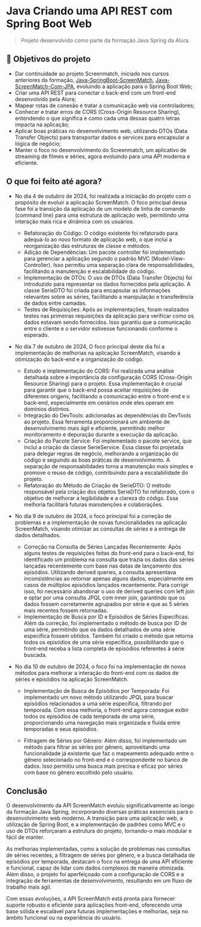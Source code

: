 # Java Criando uma API REST com Spring Boot Web
> Projeto desenvolvido como parte da formação Java Spring da Alura.

## 🔨 Objetivos do projeto
- Dar continuidade ao projeto Screenmatch, iniciado nos cursos anteriores da formação, [Java-SpringBoot-ScreenMatch](https://github.com/alexzxcg/Java-SpringBoot-ScreenMatch), [Java-ScreenMatch-Com-JPA](https://github.com/alexzxcg/Java-ScreenMatch-Com-JPA), evoluindo a aplicação para o Spring Boot Web;
- Criar uma API REST para conectar o back-end com um front-end desenvolvido pela Alura;
- Mapear rotas de conexão e tratar a comunicação web via controladores;
- Conhecer e tratar erros de CORS (Cross-Origin Resource Sharing), entendendo o que significa e como cada uma dessas quatro letras impacta na aplicação;
- Aplicar boas práticas no desenvolvimento web, utilizando DTOs (Data Transfer Objects) para transportar dados e services para encapsular a lógica de negócio;
- Manter o foco no desenvolvimento do Screenmatch, um aplicativo de streaming de filmes e séries, agora evoluindo para uma API moderna e eficiente.

## O que foi feito até agora?
- No dia 4 de outubro de 2024, foi realizada a iniciação do projeto com o propósito de evoluir a aplicação ScreenMatch. O foco principal dessa fase foi a transição da aplicação de um modelo de linha de comando (command line) para uma estrutura de aplicação web, permitindo uma interação mais rica e dinâmica com os usuários.
  - Refatoração do Código: O código existente foi refatorado para adequá-lo ao novo formato de aplicação web, o que inclui a reorganização das estruturas de classe e métodos.
  - Adição de Dependências: Um pacote controller foi implementado para gerenciar a aplicação segundo o padrão MVC (Model-View-Controller). Isso permitiu uma separação clara de responsabilidades, facilitando a manutenção e escalabilidade do código.
  - Implementação de DTOs: O uso de DTOs (Data Transfer Objects) foi introduzido para representar os dados fornecidos pela aplicação. A classe SerieDTO foi criada para encapsular as informações relevantes sobre as séries, facilitando a manipulação e transferência de dados entre camadas.
  - Testes de Requisições: Após as implementações, foram realizados testes nas primeiras requisições da aplicação para verificar como os dados estavam sendo fornecidos. Isso garantiu que a comunicação entre o cliente e o servidor estivesse funcionando conforme o esperado.
    
- No dia 7 de outubro de 2024, O foco principal deste dia foi a implementação de melhorias na aplicação ScreenMatch, visando a otimização do back-end e a organização do código.
  - Estudo e implementação do CORS: Foi realizada uma análise detalhada sobre a importância da configuração CORS (Cross-Origin Resource Sharing) para o projeto. Essa implementação é crucial para garantir que o back-end possa aceitar requisições de diferentes origens, facilitando a comunicação entre o front-end e o back-end, especialmente em cenários onde eles operam em domínios distintos.
  - Integração do DevTools: adicionadas as dependências do DevTools ao projeto. Essa ferramenta proporcionará um ambiente de desenvolvimento mais ágil e eficiente, permitindo melhor monitoramento e depuração durante a execução da aplicação.
  - Criação do Pacote Service: Foi implementado o pacote service, que inclui a criação da classe SerieService. Essa classe foi projetada para delegar regras de negócio, melhorando a organização do código e seguindo as boas práticas de desenvolvimento. A separação de responsabilidades torna a manutenção mais simples e promove o reuso de código, contribuindo para a escalabilidade do projeto.
  - Refatoração do Método de Criação de SerieDTO: O método responsável pela criação dos objetos SerieDTO foi refatorado, com o objetivo de melhorar a legibilidade e a clareza do código. Essa melhoria facilitará futuras manutenções e colaborações.

- No dia 9 de outubro de 2024, o foco principal foi a correção de problemas e a implementação de novas funcionalidades na aplicação ScreenMatch, visando otimizar as consultas de séries e a entrega de dados detalhados.
  - Correção na Consulta de Séries Lançadas Recentemente: Após alguns testes de requisições feitas do front-end para o back-end, foi identificado um problema na consulta que trazia os dados das séries lançadas recentemente com base nas datas de lançamento dos episódios. Utilizando derived queries, a consulta apresentava inconsistências ao retornar apenas alguns dados, especialmente em casos de múltiplos episódios lançados recentemente. Para corrigir isso, foi necessário abandonar o uso de derived queries com left join e optar por uma consulta JPQL com inner join, garantindo que os dados fossem corretamente agrupados por série e que as 5 séries mais recentes fossem retornadas.
  - Implementação de Busca por ID e Episódios de Séries Específicas: Além da correção, foi implementado o método de busca por ID de uma série, permitindo que os dados detalhados de uma série específica fossem obtidos. Também foi criado o método que retorna todos os episódios de uma série específica, possibilitando que o front-end receba a lista completa de episódios referentes à série buscada.

- No dia 10 de outubro de 2024, o foco foi na implementação de novos métodos para melhorar a interação do front-end com os dados de séries e episódios na aplicação ScreenMatch.

  - Implementação de Busca de Episódios por Temporada: Foi implementado um novo método utilizando JPQL para buscar episódios relacionados a uma série específica, filtrando por temporada. Com essa melhoria, o front-end agora consegue exibir todos os episódios de cada temporada de uma série, proporcionando uma navegação mais organizada e fluida entre temporadas e seus episódios.

  - Filtragem de Séries por Gênero: Além disso, foi implementado um método para filtrar as séries por gênero, aproveitando uma funcionalidade já existente que faz o mapeamento adequado entre o gênero selecionado no front-end e o correspondente no banco de dados. Isso permitiu uma busca mais precisa e eficaz por séries com base no gênero escolhido pelo usuário.

## Conclusão
O desenvolvimento da API ScreenMatch evoluiu significativamente ao longo da formação Java Spring, incorporando diversas práticas essenciais para o desenvolvimento web moderno. A transição para uma aplicação web, a utilização de Spring Boot, e a implementação de padrões como MVC e o uso de DTOs reforçaram a estrutura do projeto, tornando-o mais modular e fácil de manter.

As melhorias implementadas, como a solução de problemas nas consultas de séries recentes, a filtragem de séries por gênero, e a busca detalhada de episódios por temporada, destacam o foco na entrega de uma API eficiente e funcional, capaz de lidar com dados complexos de maneira otimizada. Além disso, o projeto foi aperfeiçoado com a configuração de CORS e a integração de ferramentas de desenvolvimento, resultando em um fluxo de trabalho mais ágil.

Com essas evoluções, a API ScreenMatch está pronta para fornecer suporte robusto e eficiente para aplicações front-end, oferecendo uma base sólida e escalável para futuras implementações e melhorias, seja no âmbito funcional ou na experiência do usuário.

